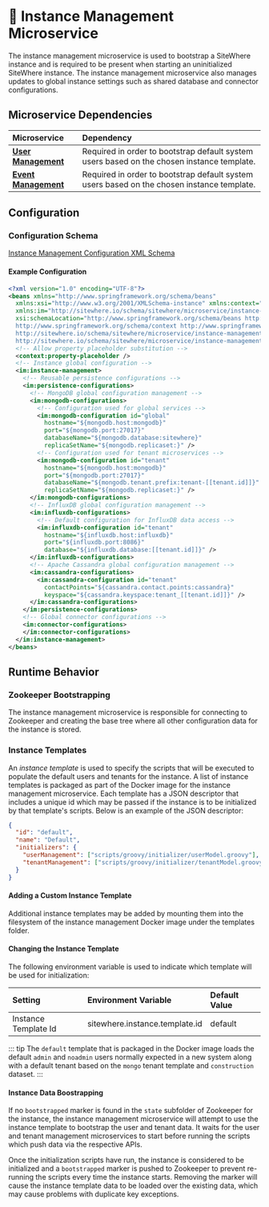 # :book: Instance Management Microservice

<Seo/>

<MicroserviceBadge text="Global Microservice" type="global"/>
The instance management microservice is used to bootstrap a SiteWhere instance and is
required to be present when starting an uninitialized SiteWhere instance. The instance
management microservice also manages updates to global instance settings such as shared
database and connector configurations.

## Microservice Dependencies

| Microservice                                 | Dependency                                                                                 |
| :------------------------------------------- | :----------------------------------------------------------------------------------------- |
| **[User Management](../user-management/)**   | Required in order to bootstrap default system users based on the chosen instance template. |
| **[Event Management](../event-management/)** | Required in order to bootstrap default system users based on the chosen instance template. |

## Configuration

### Configuration Schema

[Instance Management Configuration XML Schema](https://sitewhere.io/schema/sitewhere/microservice/instance-management/current/instance-management.xsd)

#### Example Configuration

```xml
<?xml version="1.0" encoding="UTF-8"?>
<beans xmlns="http://www.springframework.org/schema/beans"
  xmlns:xsi="http://www.w3.org/2001/XMLSchema-instance" xmlns:context="http://www.springframework.org/schema/context"
  xmlns:im="http://sitewhere.io/schema/sitewhere/microservice/instance-management"
  xsi:schemaLocation="http://www.springframework.org/schema/beans http://www.springframework.org/schema/beans/spring-beans-3.1.xsd
  http://www.springframework.org/schema/context http://www.springframework.org/schema/context/spring-context-3.1.xsd
  http://sitewhere.io/schema/sitewhere/microservice/instance-management
  http://sitewhere.io/schema/sitewhere/microservice/instance-management/current/instance-management.xsd">
  <!-- Allow property placeholder substitution -->
  <context:property-placeholder />
  <!-- Instance global configuration -->
  <im:instance-management>
    <!-- Reusable persistence configurations -->
    <im:persistence-configurations>
      <!-- MongoDB global configuration management -->
      <im:mongodb-configurations>
        <!-- Configuration used for global services -->
        <im:mongodb-configuration id="global"
          hostname="${mongodb.host:mongodb}"
          port="${mongodb.port:27017}"
          databaseName="${mongodb.database:sitewhere}"
          replicaSetName="${mongodb.replicaset:}" />
        <!-- Configuration used for tenant microservices -->
        <im:mongodb-configuration id="tenant"
          hostname="${mongodb.host:mongodb}"
          port="${mongodb.port:27017}"
          databaseName="${mongodb.tenant.prefix:tenant-[[tenant.id]]}"
          replicaSetName="${mongodb.replicaset:}" />
      </im:mongodb-configurations>
      <!-- InfluxDB global configuration management -->
      <im:influxdb-configurations>
        <!-- Default configuration for InfluxDB data access -->
        <im:influxdb-configuration id="tenant"
          hostname="${influxdb.host:influxdb}"
          port="${influxdb.port:8086}"
          database="${influxdb.database:[[tenant.id]]}" />
      </im:influxdb-configurations>
      <!-- Apache Cassandra global configuration management -->
      <im:cassandra-configurations>
        <im:cassandra-configuration id="tenant"
          contactPoints="${cassandra.contact.points:cassandra}"
          keyspace="${cassandra.keyspace:tenant_[[tenant.id]]}" />
      </im:cassandra-configurations>
    </im:persistence-configurations>
    <!-- Global connector configurations -->
    <im:connector-configurations>
    </im:connector-configurations>
  </im:instance-management>
</beans>
```

## Runtime Behavior

### Zookeeper Bootstrapping

The instance management microservice is responsible for connecting to Zookeeper and
creating the base tree where all other configuration data for the instance is stored.

### Instance Templates

An _instance template_ is used to specify the scripts that will be executed to populate the
default users and tenants for the instance. A list of instance templates is packaged as part
of the Docker image for the instance management microservice. Each template has a JSON descriptor
that includes a unique id which may be passed if the instance is to be initialized by that
template's scripts. Below is an example of the JSON descriptor:

```json
{
  "id": "default",
  "name": "Default",
  "initializers": {
    "userManagement": ["scripts/groovy/initializer/userModel.groovy"],
    "tenantManagement": ["scripts/groovy/initializer/tenantModel.groovy"]
  }
}
```

#### Adding a Custom Instance Template

Additional instance templates may be added by mounting them into the filesystem of the
instance management Docker image under the templates folder.

#### Changing the Instance Template

The following environment variable is used to indicate which template
will be used for initialization:

| Setting              | Environment Variable           | Default Value |
| :------------------- | :----------------------------- | :------------ |
| Instance Template Id | sitewhere.instance.template.id | default       |

::: tip
The `default` template that is packaged in the Docker image loads the default `admin` and
`noadmin` users normally expected in a new system along with a default tenant based on
the `mongo` tenant template and `construction` dataset.
:::

#### Instance Data Boostrapping

If no `bootstrapped` marker is found in the `state` subfolder of Zookeeper for
the instance, the instance management microservice will attempt to use the instance
template to bootstrap the user and tenant data. It waits for the user and tenant
management microservices to start before running the scripts which push data via
the respective APIs.

Once the initialization scripts have run, the instance is considered to be initialized and
a `bootstrapped` marker is pushed to Zookeeper to prevent re-running the scripts every
time the instance starts. Removing the marker will cause the instance template data to be
loaded over the existing data, which may cause problems with duplicate key exceptions.
